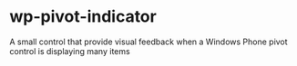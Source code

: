 wp-pivot-indicator
==================

A small control that provide visual feedback when a Windows Phone pivot control is displaying many items
